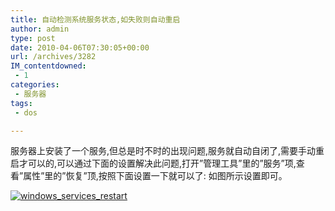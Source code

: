 ```yaml
---
title: 自动检测系统服务状态,如失败则自动重启
author: admin
type: post
date: 2010-04-06T07:30:05+00:00
url: /archives/3282
IM_contentdowned:
 - 1
categories:
 - 服务器
tags:
 - dos

---
```

服务器上安装了一个服务,但总是时不时的出现问题,服务就自动自闭了,需要手动重启才可以的,可以通过下面的设置解决此问题,打开”管理工具”里的”服务”项,查看”属性”里的”恢复”顶,按照下面设置一下就可以了:
如图所示设置即可。

[![windows_services_restart](http://blog.haohtml.com/wp-content/uploads/2010/04/windows_services_restart.jpg)][1]

[1]: /wp-content/uploads/2010/04/windows_services_restart.jpg